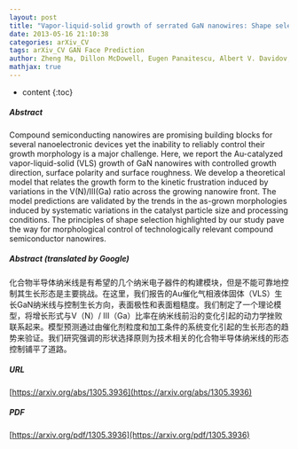 ```yaml
---
layout: post
title: "Vapor-liquid-solid growth of serrated GaN nanowires: Shape selection driven by kinetic frustration"
date: 2013-05-16 21:10:38
categories: arXiv_CV
tags: arXiv_CV GAN Face Prediction
author: Zheng Ma, Dillon McDowell, Eugen Panaitescu, Albert V. Davidov, Moneesh Upmanyu, Latika Menon
mathjax: true
---
```


* content
{:toc}

##### Abstract
Compound semiconducting nanowires are promising building blocks for several nanoelectronic devices yet the inability to reliably control their growth morphology is a major challenge. Here, we report the Au-catalyzed vapor-liquid-solid (VLS) growth of GaN nanowires with controlled growth direction, surface polarity and surface roughness. We develop a theoretical model that relates the growth form to the kinetic frustration induced by variations in the V(N)/III(Ga) ratio across the growing nanowire front. The model predictions are validated by the trends in the as-grown morphologies induced by systematic variations in the catalyst particle size and processing conditions. The principles of shape selection highlighted by our study pave the way for morphological control of technologically relevant compound semiconductor nanowires.

##### Abstract (translated by Google)
化合物半导体纳米线是有希望的几个纳米电子器件的构建模块，但是不能可靠地控制其生长形态是主要挑战。在这里，我们报告的Au催化气相液体固体（VLS）生长GaN纳米线与控制生长方向，表面极性和表面粗糙度。我们制定了一个理论模型，将增长形式与V（N）/ III（Ga）比率在纳米线前沿的变化引起的动力学挫败联系起来。模型预测通过由催化剂粒度和加工条件的系统变化引起的生长形态的趋势来验证。我们研究强调的形状选择原则为技术相关的化合物半导体纳米线的形态控制铺平了道路。

##### URL
[https://arxiv.org/abs/1305.3936](https://arxiv.org/abs/1305.3936)

##### PDF
[https://arxiv.org/pdf/1305.3936](https://arxiv.org/pdf/1305.3936)

